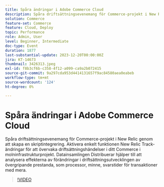 ```yaml
---
title: Spåra ändringar i Adobe Commerce Cloud
description: Spåra driftsättningsevenemang för Commerce-projekt i New Relic genom att skapa en skriptintegrering. Aktivera enkelt funktionen New Relic Track-ändringar för att övervaka driftsättningshändelser i ditt Commerce i molninfrastrukturprojekt. Datainsamlingen Distribuerar hjälper till att analysera effekterna av förändringar i driftsättningsutvecklingen av övergripande prestanda, som processor, minne, svarstider för transaktioner med mera.
solution: Commerce
feature-set: Commerce
feature: Cloud, Deploy
topic: Performance
role: Admin, User
level: Beginner, Intermediate
doc-type: Event
duration: 1877
last-substantial-update: 2023-12-20T00:00:00Z
jira: KT-14673
thumbnail: 3426313.jpeg
exl-id: f8b3cf6b-c358-4f12-a099-ca9a2b072415
source-git-commit: 9a297cda953d4414131657f9ac84580aea0eabeb
workflow-type: tm+mt
source-wordcount: '124'
ht-degree: 0%

---
```


# Spåra ändringar i Adobe Commerce Cloud

Spåra driftsättningsevenemang för Commerce-projekt i New Relic genom att skapa en skriptintegrering. Aktivera enkelt funktionen New Relic Track-ändringar för att övervaka driftsättningshändelser i ditt Commerce i molninfrastrukturprojekt. Datainsamlingen Distribuerar hjälper till att analysera effekterna av förändringar i driftsättningsutvecklingen av övergripande prestanda, som processor, minne, svarstider för transaktioner med mera.

>[!VIDEO](https://video.tv.adobe.com/v/3456447/?learn=on&captions=swe)
